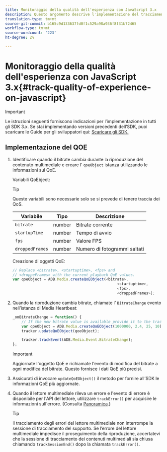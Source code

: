 ```yaml
---
title: Monitoraggio della qualità dell'esperienza con JavaScript 3.x
description: Questo argomento descrive l'implementazione del tracciamento della qualità dell'esperienza (QoE, QoS) tramite Media SDK nelle app browser che utilizzano JavaScript 3x.
translation-type: tm+mt
source-git-commit: b165c9d133637fd0f1c529a98a936f8f31b72465
workflow-type: tm+mt
source-wordcount: '223'
ht-degree: 2%

---
```



# Monitoraggio della qualità dell&#39;esperienza con JavaScript 3.x{#track-quality-of-experience-on-javascript}

>[!IMPORTANT]
>
>Le istruzioni seguenti forniscono indicazioni per l’implementazione in tutti gli SDK 3.x. Se stai implementando versioni precedenti dell’SDK, puoi scaricare le Guide per gli sviluppatori qui: [Scaricare gli SDK.](/help/sdk-implement/download-sdks.md)

## Implementazione del QOE

1. Identificare quando il bitrate cambia durante la riproduzione del contenuto multimediale e creare l’ `qoeObject` istanza utilizzando le informazioni sul QoE.

   Variabili QoEbject:

   >[!TIP]
   >
   >Queste variabili sono necessarie solo se si prevede di tenere traccia dei QoS.

   | Variabile | Tipo | Descrizione |
   | --- | --- | --- |
   | `bitrate` | number | Bitrate corrente |
   | `startupTime` | number | Tempo di avvio |
   | `fps` | number | Valore FPS |
   | `droppedFrames` | number | Numero di fotogrammi saltati |

   Creazione di oggetti QoE:

   ```js
   // Replace <bitrate>, <startuptime>, <fps> and
   // <droppeFrames> with the current playback QoE values.
   var qoeObject = ADB.Media.createQoEObject(<bitrate>,
                                                  <startuptime>,
                                                  <fps>,
                                                  <droppedFrames>);
   ```

1. Quando la riproduzione cambia bitrate, chiamate l’ `BitrateChange` evento nell’istanza di Media Heartbeat:

   ```js
   _onBitrateChange = function() {
       // If the new bitrate value is available provide it to the tracker.
       var qoeObject = ADB.Media.createQoEObject(1000000, 2.4, 25, 10);
       tracker.updateQoEObject(qoeObject);
   
       tracker.trackEvent(ADB.Media.Event.BitrateChange);
   };
   ```

   >[!IMPORTANT]
   >
   >Aggiornate l&#39;oggetto QoE e richiamate l&#39;evento di modifica del bitrate a ogni modifica del bitrate. Questo fornisce i dati QoE più precisi.

1. Assicurati di invocare `updateQoEObject()` il metodo per fornire all’SDK le informazioni QoE più aggiornate.
1. Quando il lettore multimediale rileva un errore e l&#39;evento di errore è disponibile per l&#39;API del lettore, utilizzare `trackError()` per acquisire le informazioni sull&#39;errore. (Consulta [Panoramica](/help/sdk-implement/track-errors/track-errors-overview.md).)

   >[!TIP]
   >
   >Il tracciamento degli errori del lettore multimediale non interrompe la sessione di tracciamento del supporto. Se l’errore del lettore multimediale impedisce il proseguimento della riproduzione, accertatevi che la sessione di tracciamento dei contenuti multimediali sia chiusa chiamando `trackSessionEnd()` dopo la chiamata `trackError()`.
